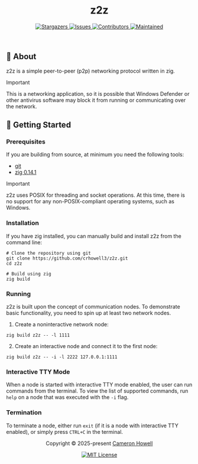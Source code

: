 <h1 align="center">
  <img
    alt=""
    src="https://raw.githubusercontent.com/catppuccin/catppuccin/main/assets/misc/transparent.png"
    height="30"
    width="0px"
  />
   z2z
  <img
    alt=""
    src="https://raw.githubusercontent.com/catppuccin/catppuccin/main/assets/misc/transparent.png"
    height="30"
    width="0px"
  />
</h1>

<p align="center">
  <a href="https://github.com/crhowell3/z2z/stargazers">
    <img
      alt="Stargazers"
      src="https://img.shields.io/github/stars/crhowell3/z2z?style=for-the-badge&logo=starship&color=b16286&logoColor=d9e0ee&labelColor=282a36"
    />
  </a>
  <a href="https://github.com/crhowell3/z2z/issues">
    <img
      alt="Issues"
      src="https://img.shields.io/github/issues/crhowell3/z2z?style=for-the-badge&logo=gitbook&color=d79921&logoColor=d9e0ee&labelColor=282a36"
    />
  </a>
  <a href="https://github.com/crhowell3/z2z/contributors">
    <img
      alt="Contributors"
      src="https://img.shields.io/github/contributors/crhowell3/z2z?style=for-the-badge&logo=opensourceinitiative&color=689d6a&logoColor=d9e0ee&labelColor=282a36"
    />
  </a>
  <a href="#">
    <img
      alt="Maintained"
      src="https://img.shields.io/maintenance/yes/2025?style=for-the-badge&color=98971a&labelColor=282a36"
    />
  </a>
</p>

&nbsp;

## 💭 About

z2z is a simple peer-to-peer (p2p) networking protocol written in zig.

> [!IMPORTANT]
> This is a networking application, so it is possible that Windows Defender or
> other antivirus software may block it from running or communicating over the
> network.

## 🔰 Getting Started

### Prerequisites

If you are building from source, at minimum you need the following tools:

- [git](https://git-scm.com/book/en/v2/Getting-Started-Installing-Git)
- [zig 0.14.1](https://https://ziglang.org/)

> [!IMPORTANT]
> z2z uses POSIX for threading and socket operations. At this time, there is no
> support for any non-POSIX-compliant operating systems, such as Windows.

### Installation

If you have zig installed, you can manually build and install z2z from the
command line:

```shell
# Clone the repository using git
git clone https://github.com/crhowell3/z2z.git
cd z2z

# Build using zig
zig build
````

### Running

z2z is built upon the concept of communication nodes. To demonstrate basic functionality,
you need to spin up at least two network nodes.

1. Create a noninteractive network node:
  ```shell
  zig build z2z -- -l 1111
  ```

2. Create an interactive node and connect it to the first node:
  ```shell
  zig build z2z -- -i -l 2222 127.0.0.1:1111
  ```

### Interactive TTY Mode

When a node is started with interactive TTY mode enabled, the user can run commands
from the terminal. To view the list of supported commands, run `help` on a node that
was executed with the `-i` flag.

### Termination

To terminate a node, either run `exit` (if it is a node with interactive TTY enabled),
or simply press `CTRL+C` in the terminal.

<p align="center">
  Copyright &copy; 2025-present
  <a href="https://github.com/crhowell3" target="_blank">Cameron Howell</a>
</p>
<p align="center">
  <a href="https://github.com/crhowell3/z2z/blob/main/LICENSE"
    ><img
      alt="MIT License"
      src="https://img.shields.io/static/v1.svg?style=for-the-badge&label=License&message=MIT&logoColor=d9e0ee&colorA=282a36&colorB=b16286"
  /></a>
</p>
